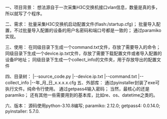 一、项目背景：
    想法源自于一次采集H3C交换机接口vlan信息，数量是真的多，所以就写了个程序。

二、需求：
    批量采集H3C交换机启动配置文件(flash:/startup.cfg)；
    批量导入配置，不过批量导入配置的设备的用户名密码和端口号都是一致的；
    通过paramiko实现。

三、使用：
    在同级目录下生成一个command.txt文件，存放了需要导入的命令；
    同级目录下生成一个device.ip.txt文件，存放了需要下载配置文件或者导入配置的设备IP地址；
    同级目录下生成一个collect_info的文件夹，用于存放导出的配置文件

四、目录树：
    |--source_code.py                                                                                                                                                         |--device.ip.txt                                                                                                                                                         |--command.txt                                                                                                                                                           |--collect_info                                                                                                                                                                 |--年_月_日_x.x.x.x.cfg
五、外部库：
    通过pyinstaller封装了exe可执行文件。纯命令行使用。
    通过getpass4输入密码；
    当然，最核心的还是paramiko；
    还有其他一些需要用到的基本库，比如re、os、datetime之类的。

六、版本：
    源码使用python-3.10.8编写;
    paramiko: 2.12.0;
    getpass4: 0.0.14.0;
    pyinstaller: 5.7.0.
